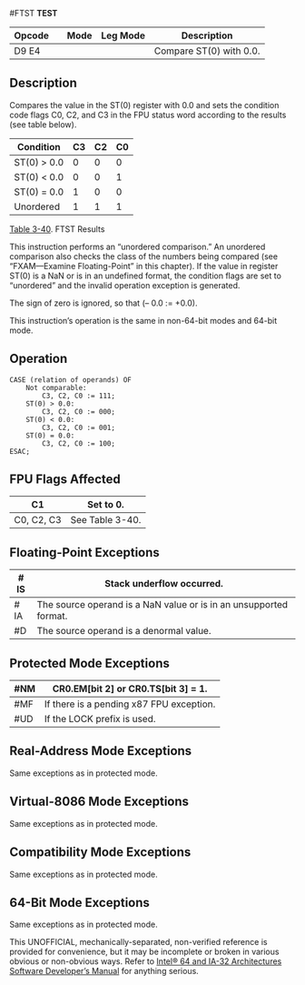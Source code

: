 #FTST
**TEST**

| Opcode |     | Mode | Leg Mode | Description             |
| ------ | --- | ---- | -------- | ----------------------- |
| D9 E4  |     |      |          | Compare ST(0) with 0.0. |

## Description

Compares the value in the ST(0) register with 0.0 and sets the condition code flags C0, C2, and C3 in the FPU status word according to the results (see table below).

| Condition   | C3  | C2  | C0  |
| ----------- | --- | --- | --- |
| ST(0) > 0.0 | 0   | 0   | 0   |
| ST(0) < 0.0 | 0   | 0   | 1   |
| ST(0) = 0.0 | 1   | 0   | 0   |
| Unordered   | 1   | 1   | 1   |

[Table 3-40](/x86/ftst#tbl-3-40). FTST Results

This instruction performs an “unordered comparison.” An unordered comparison also checks the class of the numbers being compared (see “FXAM—Examine Floating-Point” in this chapter). If the value in register ST(0) is a NaN or is in an undefined format, the condition flags are set to “unordered” and the invalid operation exception is generated.

The sign of zero is ignored, so that (– 0.0 := +0.0).

This instruction’s operation is the same in non-64-bit modes and 64-bit mode.

## Operation

```
CASE (relation of operands) OF
    Not comparable:
        C3, C2, C0 := 111;
    ST(0) > 0.0:
        C3, C2, C0 := 000;
    ST(0) < 0.0:
        C3, C2, C0 := 001;
    ST(0) = 0.0:
        C3, C2, C0 := 100;
ESAC;

```

## FPU Flags Affected

| C1         | Set to 0.       |
| ---------- | --------------- |
| C0, C2, C3 | See Table 3-40. |

## Floating-Point Exceptions

| \#​IS | Stack underflow occurred.                                         |
| ----- | ----------------------------------------------------------------- |
| \#​IA | The source operand is a NaN value or is in an unsupported format. |
| #​D   | The source operand is a denormal value.                           |

## Protected Mode Exceptions

| \#​NM  | CR0.EM[bit 2] or CR0.TS[bit 3] = 1.      |
| ------ | ---------------------------------------- |
| \#​​MF | If there is a pending x87 FPU exception. |
| #​​​UD | If the LOCK prefix is used.              |

## Real-Address Mode Exceptions

Same exceptions as in protected mode.

## Virtual-8086 Mode Exceptions

Same exceptions as in protected mode.

## Compatibility Mode Exceptions

Same exceptions as in protected mode.

## 64-Bit Mode Exceptions

Same exceptions as in protected mode.

This UNOFFICIAL, mechanically-separated, non-verified reference is provided for convenience, but it may be
incomplete or broken in various obvious or non-obvious
ways. Refer to [Intel® 64 and IA-32 Architectures Software Developer’s Manual](https://software.intel.com/en-us/download/intel-64-and-ia-32-architectures-sdm-combined-volumes-1-2a-2b-2c-2d-3a-3b-3c-3d-and-4) for anything serious.
